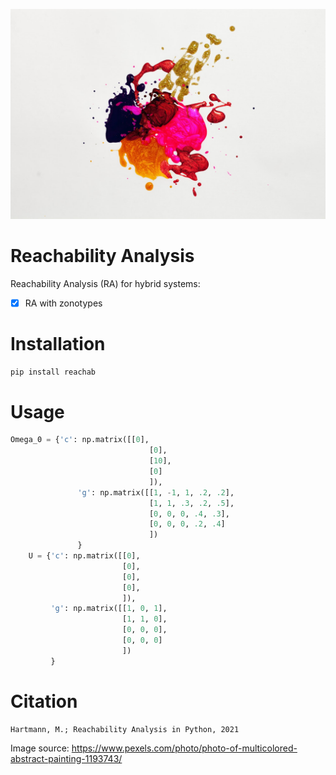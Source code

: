 ![GitHub Logo](/images/pexels-free-creative-stuff-1193743.jpg)


# Reachability Analysis
Reachability Analysis (RA) for hybrid systems:

- [x] RA with zonotypes

# Installation
```bash
pip install reachab
```

# Usage

```python
Omega_0 = {'c': np.matrix([[0],
                               [0],
                               [10],
                               [0]
                               ]),
               'g': np.matrix([[1, -1, 1, .2, .2],
                               [1, 1, .3, .2, .5],
                               [0, 0, 0, .4, .3],
                               [0, 0, 0, .2, .4]
                               ])
               }
    U = {'c': np.matrix([[0],
                         [0],
                         [0],
                         [0],
                         ]),
         'g': np.matrix([[1, 0, 1],
                         [1, 1, 0],
                         [0, 0, 0],
                         [0, 0, 0]
                         ])
         }
```

# Citation

```
Hartmann, M.; Reachability Analysis in Python, 2021
```


Image source: https://www.pexels.com/photo/photo-of-multicolored-abstract-painting-1193743/